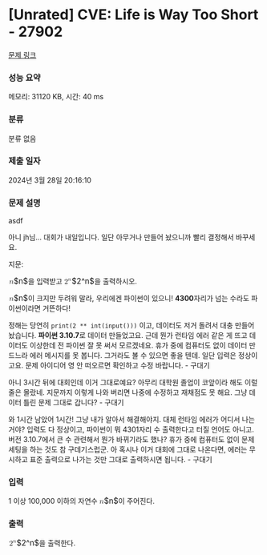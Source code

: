 # [Unrated] CVE: Life is Way Too Short - 27902 

[문제 링크](https://www.acmicpc.net/problem/27902) 

### 성능 요약

메모리: 31120 KB, 시간: 40 ms

### 분류

분류 없음

### 제출 일자

2024년 3월 28일 20:16:10

### 문제 설명

<p>asdf</p>

<p>아니 jh님... 대회가 내일입니다. 일단 아무거나 만들어 놨으니까 빨리 결정해서 바꾸세요.</p>

<p>지문:</p>

<p><mjx-container class="MathJax" jax="CHTML" style="font-size: 109%; position: relative;"> <mjx-math class="MJX-TEX" aria-hidden="true"><mjx-mi class="mjx-i"><mjx-c class="mjx-c1D45B TEX-I"></mjx-c></mjx-mi></mjx-math><mjx-assistive-mml unselectable="on" display="inline"><math xmlns="http://www.w3.org/1998/Math/MathML"><mi>n</mi></math></mjx-assistive-mml><span aria-hidden="true" class="no-mathjax mjx-copytext">$n$</span></mjx-container>을 입력받고 <mjx-container class="MathJax" jax="CHTML" style="font-size: 109%; position: relative;"><mjx-math class="MJX-TEX" aria-hidden="true"><mjx-msup><mjx-mn class="mjx-n"><mjx-c class="mjx-c32"></mjx-c></mjx-mn><mjx-script style="vertical-align: 0.363em;"><mjx-mi class="mjx-i" size="s"><mjx-c class="mjx-c1D45B TEX-I"></mjx-c></mjx-mi></mjx-script></mjx-msup></mjx-math><mjx-assistive-mml unselectable="on" display="inline"><math xmlns="http://www.w3.org/1998/Math/MathML"><msup><mn>2</mn><mi>n</mi></msup></math></mjx-assistive-mml><span aria-hidden="true" class="no-mathjax mjx-copytext">$2^n$</span></mjx-container>을 출력하시오.</p>

<p><mjx-container class="MathJax" jax="CHTML" style="font-size: 109%; position: relative;"> <mjx-math class="MJX-TEX" aria-hidden="true"><mjx-mi class="mjx-i"><mjx-c class="mjx-c1D45B TEX-I"></mjx-c></mjx-mi></mjx-math><mjx-assistive-mml unselectable="on" display="inline"><math xmlns="http://www.w3.org/1998/Math/MathML"><mi>n</mi></math></mjx-assistive-mml><span aria-hidden="true" class="no-mathjax mjx-copytext">$n$</span></mjx-container>이 크지만 두려워 말라, 우리에겐 파이썬이 있으니! <strong>4300</strong>자리가 넘는 수라도 파이썬이라면 거뜬하다!</p>

<p>정해는 당연히 <code>print(2 ** int(input()))</code> 이고, 데이터도 저거 돌려서 대충 만들어 놨습니다. <strong>파이썬 3.10.7</strong>로 데이터 만들었고요. 근데 뭔가 런타임 에러 같은 게 뜨고 데이터도 이상한데 전 파이썬 잘 못 써서 모르겠네요. 휴가 중에 컴퓨터도 없이 데이터 만드느라 에러 메시지를 못 봅니다. 그거라도 볼 수 있으면 좋을 텐데. 일단 입력은 정상이고요. 문제 아이디어 영 안 떠오르면 확인하고 수정 바랍니다. - 구대기</p>

<p>아니 3시간 뒤에 대회인데 이거 그대로예요? 아무리 대학원 졸업이 코앞이라 해도 이럴 줄은 몰랐네. 지문까지 이렇게 나와 버리면 나중에 수정하고 재채점도 못 해요. 그냥 데이터 틀린 문제 그대로 갑니다? - 구대기</p>

<p>와 1시간 남았어 1시간! 그냥 내가 알아서 해결해야지. 대체 런타임 에러가 어디서 나는 거야? 입력도 다 정상이고, 파이썬이 뭐 4301자리 수 출력한다고 터질 언어도 아니고. 버전 3.10.7에서 큰 수 관련해서 뭔가 바뀌기라도 했나? 휴가 중에 컴퓨터도 없이 문제 세팅을 하는 것도 참 구데기스럽군. 아 혹시나 이거 대회에 그대로 나온다면, 에러는 무시하고 표준 출력으로 나가는 것만 그대로 출력하시면 됩니다. - 구대기</p>

### 입력 

 <p>1 이상 100,000 이하의 자연수 <mjx-container class="MathJax" jax="CHTML" style="font-size: 109%; position: relative;"><mjx-math class="MJX-TEX" aria-hidden="true"><mjx-mi class="mjx-i"><mjx-c class="mjx-c1D45B TEX-I"></mjx-c></mjx-mi></mjx-math><mjx-assistive-mml unselectable="on" display="inline"><math xmlns="http://www.w3.org/1998/Math/MathML"><mi>n</mi></math></mjx-assistive-mml><span aria-hidden="true" class="no-mathjax mjx-copytext">$n$</span></mjx-container>이 주어진다.</p>

### 출력 

 <p><mjx-container class="MathJax" jax="CHTML" style="font-size: 109%; position: relative;"> <mjx-math class="MJX-TEX" aria-hidden="true"><mjx-msup><mjx-mn class="mjx-n"><mjx-c class="mjx-c32"></mjx-c></mjx-mn><mjx-script style="vertical-align: 0.363em;"><mjx-mi class="mjx-i" size="s"><mjx-c class="mjx-c1D45B TEX-I"></mjx-c></mjx-mi></mjx-script></mjx-msup></mjx-math><mjx-assistive-mml unselectable="on" display="inline"><math xmlns="http://www.w3.org/1998/Math/MathML"><msup><mn>2</mn><mi>n</mi></msup></math></mjx-assistive-mml><span aria-hidden="true" class="no-mathjax mjx-copytext">$2^n$</span></mjx-container>을 출력한다.</p>

